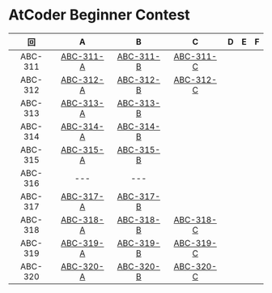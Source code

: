 # AtCoder Beginner Contest

| 回 | A | B | C | D | E | F |
|:---:|:---:|:---:|:---:|:---:|:---:|:---:|
| ABC-311 | [ABC-311-A](ABC-311-A.py) | [ABC-311-B](ABC-311-B.py) | [ABC-311-C](ABC-311-C.py) |  |  |  |
| ABC-312 | [ABC-312-A](ABC-312-A.py) | [ABC-312-B](ABC-312-B.py) | [ABC-312-C](ABC-312-C.py) |  |  |  |
| ABC-313 | [ABC-313-A](ABC-313-A.py) | [ABC-313-B](ABC-313-B.py) |  |  |  |  |
| ABC-314 | [ABC-314-A](ABC-314-A.py) | [ABC-314-B](ABC-314-B.py) |  |  |  |  |
| ABC-315 | [ABC-315-A](ABC-315-A.py) | [ABC-315-B](ABC-315-B.py) |  |  |  |  |
| ABC-316 | --- | --- |  |  |  |  |
| ABC-317 | [ABC-317-A](ABC-317-A.py) | [ABC-317-B](ABC-317-B.py) |  |  |  |  |
| ABC-318 | [ABC-318-A](ABC-318-A.py) | [ABC-318-B](ABC-318-B.py) | [ABC-318-C](ABC-318-C.py) |  |  |  |
| ABC-319 | [ABC-319-A](ABC-319-A.py) | [ABC-319-B](ABC-319-B.py) | [ABC-319-C](ABC-319-C.py) |  |  |  |
| ABC-320 | [ABC-320-A](ABC-320-A.py) | [ABC-320-B](ABC-320-B.py) | [ABC-320-C](ABC-320-C.py) |  |  |  |
